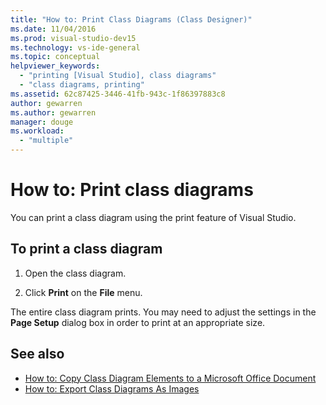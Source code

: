 ```yaml
---
title: "How to: Print Class Diagrams (Class Designer)"
ms.date: 11/04/2016
ms.prod: visual-studio-dev15
ms.technology: vs-ide-general
ms.topic: conceptual
helpviewer_keywords:
  - "printing [Visual Studio], class diagrams"
  - "class diagrams, printing"
ms.assetid: 62c87425-3446-41fb-943c-1f86397883c8
author: gewarren
ms.author: gewarren
manager: douge
ms.workload:
  - "multiple"
---
```

# How to: Print class diagrams

You can print a class diagram using the print feature of Visual Studio.

## To print a class diagram

1.  Open the class diagram.

2.  Click **Print** on the **File** menu.

The entire class diagram prints. You may need to adjust the settings in the **Page Setup** dialog box in order to print at an appropriate size.

## See also

- [How to: Copy Class Diagram Elements to a Microsoft Office Document](how-to-copy-class-diagram-elements-to-a-microsoft-office-document.md)
- [How to: Export Class Diagrams As Images](how-to-export-class-diagrams-as-images.md)